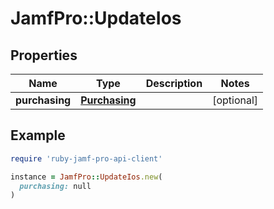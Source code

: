 # JamfPro::UpdateIos

## Properties

| Name | Type | Description | Notes |
| ---- | ---- | ----------- | ----- |
| **purchasing** | [**Purchasing**](Purchasing.md) |  | [optional] |

## Example

```ruby
require 'ruby-jamf-pro-api-client'

instance = JamfPro::UpdateIos.new(
  purchasing: null
)
```

